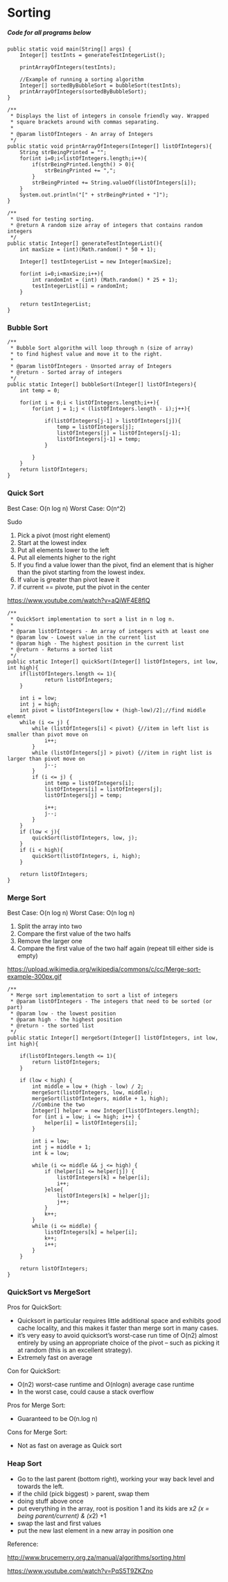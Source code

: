 # Sorting

##### Code for all programs below
```
public static void main(String[] args) {
	Integer[] testInts = generateTestIntegerList();
	
	printArrayOfIntegers(testInts);
	
	//Example of running a sorting algorithm
	Integer[] sortedByBubbleSort = bubbleSort(testInts);
	printArrayOfIntegers(sortedByBubbleSort);
}

/**
 * Displays the list of integers in console friendly way. Wrapped
 * square brackets around with commas separating.
 * 
 * @param listOfIntegers - An array of Integers
 */
public static void printArrayOfIntegers(Integer[] listOfIntegers){
	String strBeingPrinted = "";
	for(int i=0;i<listOfIntegers.length;i++){
		if(strBeingPrinted.length() > 0){
			strBeingPrinted += ",";
		}
		strBeingPrinted += String.valueOf(listOfIntegers[i]);
	}
	System.out.println("[" + strBeingPrinted + "]");
}
	
/**
 * Used for testing sorting.
 * @return A random size array of integers that contains random integers
 */
public static Integer[] generateTestIntegerList(){
	int maxSize = (int)(Math.random() * 50 + 1);
	
	Integer[] testIntegerList = new Integer[maxSize];
	
	for(int i=0;i<maxSize;i++){
		int randomInt = (int) (Math.random() * 25 + 1);
		testIntegerList[i] = randomInt;
	}
	
	return testIntegerList;
}
```


### Bubble Sort


```	
/**
 * Bubble Sort algorithm will loop through n (size of array) 
 * to find highest value and move it to the right.
 * 
 * @param listOfIntegers - Unsorted array of Integers
 * @return - Sorted array of integers
 */
public static Integer[] bubbleSort(Integer[] listOfIntegers){
	int temp = 0;
	
	for(int i = 0;i < listOfIntegers.length;i++){
		for(int j = 1;j < (listOfIntegers.length - i);j++){
			
			if(listOfIntegers[j-1] > listOfIntegers[j]){
				temp = listOfIntegers[j];
				listOfIntegers[j] = listOfIntegers[j-1];
				listOfIntegers[j-1] = temp;
			}
			
		}
	}
	return listOfIntegers;
}
```



### Quick Sort

Best Case: O(n log n)
Worst Case: O(n^2)

Sudo
1. Pick a pivot (most right element)
2. Start at the lowest index
3. Put all elements lower to the left
4. Put all elements higher to the right
5. If you find a value lower than the pivot, find an element that is higher than the pivot starting from the lowest index.
6. If value is greater than pivot leave it
7. if current == pivote, put the pivot in the center

https://www.youtube.com/watch?v=aQiWF4E8flQ

```
/**
 * QuickSort implementation to sort a list in n log n.
 * 
 * @param listOfIntegers - An array of integers with at least one
 * @param low - Lowest value in the current list
 * @param high - The highest position in the current list
 * @return - Returns a sorted list
 */
public static Integer[] quickSort(Integer[] listOfIntegers, int low, int high){
	if(listOfIntegers.length <= 1){
			return listOfIntegers;
	}
		
	int i = low;
	int j = high;
	int pivot = listOfIntegers[low + (high-low)/2];//find middle elemnt
	while (i <= j) {
		while (listOfIntegers[i] < pivot) {//item in left list is smaller than pivot move on
			i++;
		}
		while (listOfIntegers[j] > pivot) {//item in right list is larger than pivot move on
			j--;
		}
		if (i <= j) {
			int temp = listOfIntegers[i];
			listOfIntegers[i] = listOfIntegers[j];
		    listOfIntegers[j] = temp;
		    
			i++;
			j--;
		}
	}
	if (low < j){
		quickSort(listOfIntegers, low, j);
	}
	if (i < high){
		quickSort(listOfIntegers, i, high);
	}
	
	return listOfIntegers;
}
```


### Merge Sort

Best Case: O(n log n)
Worst Case: O(n log n)

1. Split the array into two
2. Compare the first value of the two halfs
3. Remove the larger one
4. Compare the first value of the two half again (repeat till either side is empty)

https://upload.wikimedia.org/wikipedia/commons/c/cc/Merge-sort-example-300px.gif

```
/**
 * Merge sort implementation to sort a list of integers
 * @param listOfIntegers - The integers that need to be sorted (or part)
 * @param low - the lowest position
 * @param high - the highest position
 * @return - the sorted list
 */
public static Integer[] mergeSort(Integer[] listOfIntegers, int low, int high){
	
	if(listOfIntegers.length <= 1){
		return listOfIntegers;
	}
	
	if (low < high) {
		int middle = low + (high - low) / 2;
		mergeSort(listOfIntegers, low, middle);
		mergeSort(listOfIntegers, middle + 1, high);
		//Combine the two
		Integer[] helper = new Integer[listOfIntegers.length];
		for (int i = low; i <= high; i++) {
			helper[i] = listOfIntegers[i];
		}
		
		int i = low;
		int j = middle + 1;
		int k = low;
		
		while (i <= middle && j <= high) {
			if (helper[i] <= helper[j]) {
				listOfIntegers[k] = helper[i];
				i++;
			}else{
				listOfIntegers[k] = helper[j];
				j++;
			}
			k++;
		}
		while (i <= middle) {
			listOfIntegers[k] = helper[i];
			k++;
			i++;
		}
	}
	
	return listOfIntegers;
}
```



### QuickSort vs MergeSort

Pros for QuickSort:
- Quicksort in particular requires little additional space and exhibits good cache locality, and this makes it faster than merge sort in many cases.
- it’s very easy to avoid quicksort’s worst-case run time of O(n2) almost entirely by using an appropriate choice of the pivot – such as picking it at random (this is an excellent strategy).
- Extremely fast on average

Con for QuickSort:
- O(n2) worst-case runtime and O(nlogn) average case runtime
- In the worst case, could cause a stack overflow

Pros for Merge Sort:
- Guaranteed to be O(n.log n)

Cons for Merge Sort:
- Not as fast on average as Quick sort


### Heap Sort
- Go to the last parent (bottom right), working your way back level and towards the left.
- if the child (pick biggest) > parent, swap them
- doing stuff above once
- put everything in the array, root is position 1 and its kids are x*2 (x = being parent/current) & (x*2) +1
- swap the last and first values
- put the new last element in a new array in position one

Reference: 

http://www.brucemerry.org.za/manual/algorithms/sorting.html

https://www.youtube.com/watch?v=PqS5T9ZKZno